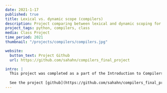 ```yaml
---
date: 2021-1-17
published: true
title: Lexical vs. dynamic scope (compilers)
description: Project comparing between lexical and dynamic scoping for lambda functions when constructing a compiler for a programming language.
project_tags: python, compilers, class
media: Class Project
time_period: 2021
thumbnail: "/projects/compilers/compilers.jpg"

website:
  button_text: Project Github
  url: https://github.com/sahahn/compilers_final_project

intro: |
  This project was completed as a part of the Introduction to Compilers course taught at UVM. My final project implementation focused on a lambda function with lexical scoping as well as in the same compiler an alternate function called 'dynam', with simmilar function to lambda, but dynamic scoping (variables passed at the time the function is called). This project aimed to get at the pro's and con's of each approach.
  
  See the project [github](https://github.com/sahahn/compilers_final_project) for more information.
---
```


